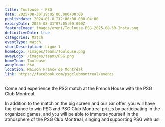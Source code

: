 ```yaml
---
title: Toulouse - PSG
date: 2025-08-30T19:05:00.000+00:00
publishdate: 2024-01-01T12:00:00.000-04:00
expiryDate: 2025-08-31T07:05:00.000Z
featureImage: images/event/Toulouse-PSG-2025-08-30-Insta.png
definitiveDate: true
categories: Match
eventType: match
shortDescription: Ligue 1
homeLogo: /images/teams/Toulouse.png
awayLogo: /images/teams/PSG.png
homeTeam: Toulouse
awayTeam: PSG
location: Maison France de Montréal
link: https://facebook.com/psgclubmontreal/events
---
```


Come and experience the PSG match at the French House with the PSG Club Montreal.

In addition to the match on the big screen and our bar offer, you will have the chance to win PSG and PSG Club Montreal prizes by participating in the organized games, and you will be able to immerse yourself in the atmosphere of the PSG Club Montreal, singing and supporting PSG with us!
